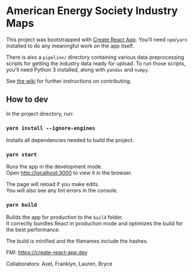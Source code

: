 # American Energy Society Industry Maps

This project was bootstrapped with
[Create React App](https://github.com/facebook/create-react-app). You'll need
`npm`/`yarn` installed to do any meaningful work on the app itself.

There is also a `pipeline/` directory containing various data preprocessing
scripts for getting the industry data ready for upload. To run those scripts,
you'll need Python 3 installed, along with `pandas` and `numpy`.

See [the wiki](https://github.com/energy-society/energy-industry-maps/wiki) for
further instructions on contributing.

## How to dev

In the project directory, run:

### `yarn install --ignore-engines`

Installs all dependencies needed to build the project.

### `yarn start`

Runs the app in the development mode.<br />
Open [http://localhost:3000](http://localhost:3000) to view it in the browser.

The page will reload if you make edits.<br />
You will also see any lint errors in the console.

### `yarn build`

Builds the app for production to the `build` folder.<br />
It correctly bundles React in production mode and optimizes the build for the
best performance.

The build is minified and the filenames include the hashes.<br />


FMI: https://create-react-app.dev

Collaborators: Axel, Franklyn, Lauren, Bryce
